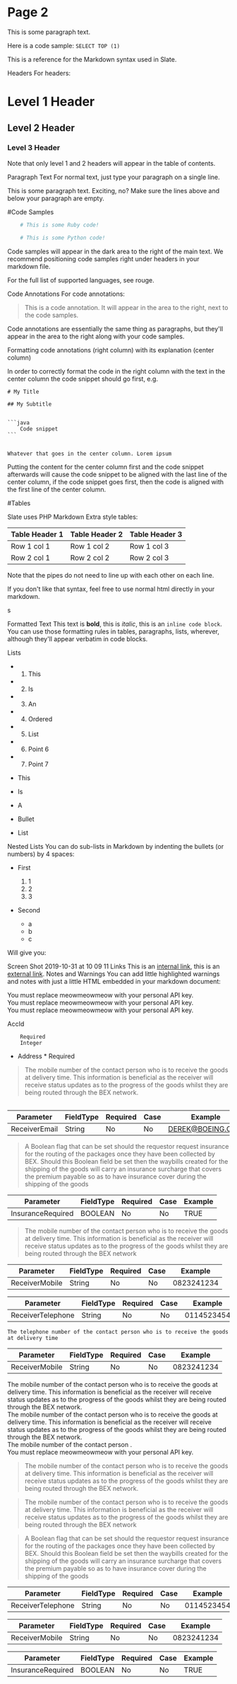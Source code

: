 # Page 2

This is some paragraph text.

Here is a code sample: `SELECT TOP (1)`

This is a reference for the Markdown syntax used in Slate.

Headers
For headers:

# Level 1 Header

## Level 2 Header

### Level 3 Header

Note that only level 1 and 2 headers will appear in the table of contents.

Paragraph Text
For normal text, just type your paragraph on a single line.

This is some paragraph text. Exciting, no?
Make sure the lines above and below your paragraph are empty.

#Code Samples

```ruby
	# This is some Ruby code!
```

```python
	# This is some Python code!
```


Code samples will appear in the dark area to the right of the main text. We recommend positioning code samples right under headers in your markdown file.

For the full list of supported languages, see rouge.

Code Annotations
For code annotations:

> This is a code annotation. It will appear in the area to the right, next to the code samples.

Code annotations are essentially the same thing as paragraphs, but they'll appear in the area to the right along with your code samples.

Formatting code annotations (right column) with its explanation (center column)

In order to correctly format the code in the right column with the text in the center column the code snippet should go first, e.g.

    # My Title

    ## My Subtitle


    ```java
        Code snippet
    ```


    Whatever that goes in the center column. Lorem ipsum
Putting the content for the center column first and the code snippet afterwards will cause the code snippet to be aligned with the last line of the center column, if the code snippet goes first, then the code is aligned with the first line of the center column.

#Tables

Slate uses PHP Markdown Extra style tables:

Table Header 1 | Table Header 2 | Table Header 3
-------------- | -------------- | --------------
Row 1 col 1 | Row 1 col 2 | Row 1 col 3
Row 2 col 1 | Row 2 col 2 | Row 2 col 3
Note that the pipes do not need to line up with each other on each line.

If you don't like that syntax, feel free to use normal html directly in your markdown.
 <table>s

Formatted Text
This text is **bold**, this is *italic*, this is an `inline code block`.
You can use those formatting rules in tables, paragraphs, lists, wherever, although they'll appear verbatim in code blocks.

Lists

* 1. This
* 2. Is
* 3. An
* 4. Ordered
* 5. List
* 6. Point 6
* 7. Point 7 


* This
* Is
* A
* Bullet
* List

Nested Lists
You can do sub-lists in Markdown by indenting the bullets (or numbers) by 4 spaces:

* First
    1. 1
    1. 2
    1. 3

* Second
    * a
    * b
    * c

Will give you:

Screen Shot 2019-10-31 at 10 09 11
Links
This is an [internal link](#error-code-definitions), this is an [external link](http://google.com).
Notes and Warnings
You can add little highlighted warnings and notes with just a little HTML embedded in your markdown document:

<aside class="notice">
    You must replace meowmeowmeow with your personal API key.
</aside>


<aside class="warning">
    You must replace meowmeowmeow with your personal API key.
</aside>


<aside class="success">
    You must replace meowmeowmeow with your personal API key.
</aside>

AccId

		Required
		Integer

* Address *			 Required


> The mobile number of the contact person who is to receive the goods at delivery time. This
information is beneficial as the receiver will receive status updates as to the progress of the goods
whilst they are being routed through the BEX network.

Parameter | FieldType | Required | Case | Example
--------- | --------- | -------- | ---- | ------- 
ReceiverEmail      | String | No  | No  | DEREK@BOEING.COM

> A Boolean flag that can be set should the requestor request insurance for the routing of the
packages once they have been collected by BEX. Should this Boolean field be set then the waybills
created for the shipping of the goods will carry an insurance surcharge that covers the premium
payable so as to have insurance cover during the shipping of the goods

Parameter | FieldType | Required | Case | Example
--------- | --------- | -------- | ---- | ------- 
InsuranceRequired | BOOLEAN | No  | No  | TRUE

>The mobile number of the contact person who is to receive the goods at delivery time. This
information is beneficial as the receiver will receive status updates as to the progress of the goods
whilst they are being routed through the BEX network

Parameter | FieldType | Required | Case | Example
--------- | --------- | -------- | ---- | ------- 
ReceiverMobile | String | No | No | 0823241234



Parameter | FieldType | Required | Case | Example
--------- | --------- | -------- | ---- | ------- 
ReceiverTelephone | String | No | No | 0114523454

`The telephone number of the contact person who is to receive the goods at delivery time`

Parameter | FieldType | Required | Case | Example
--------- | --------- | -------- | ---- | ------- 
ReceiverMobile | String | No | No | 0823241234


<aside class="notice">
    The mobile number of the contact person who is to receive the goods at delivery time. This
information is beneficial as the receiver will receive status updates as to the progress of the goods
whilst they are being routed through the BEX network.
<aside>


<aside class="sucess">
    The mobile number of the contact person who is to receive the goods at delivery time. This
information is beneficial as the receiver will receive status updates as to the progress of the goods
whilst they are being routed through the BEX network.
</aside>


<aside class="sucess">
    The mobile number of the contact person .
</aside>



<aside class="warning">
    You must replace meowmeowmeow with your personal API key.
</aside>

> The mobile number of the contact person who is to receive the goods at delivery time. This
information is beneficial as the receiver will receive status updates as to the progress of the goods
whilst they are being routed through the BEX network.

>The mobile number of the contact person who is to receive the goods at delivery time. This
information is beneficial as the receiver will receive status updates as to the progress of the goods
whilst they are being routed through the BEX network

> A Boolean flag that can be set should the requestor request insurance for the routing of the
packages once they have been collected by BEX. Should this Boolean field be set then the waybills
created for the shipping of the goods will carry an insurance surcharge that covers the premium
payable so as to have insurance cover during the shipping of the goods

Parameter | FieldType | Required | Case | Example
--------- | --------- | -------- | ---- | ------- 
ReceiverTelephone | String | No | No | 0114523454


Parameter | FieldType | Required | Case | Example
--------- | --------- | -------- | ---- | ------- 
ReceiverMobile | String | No | No | 0823241234


Parameter | FieldType | Required | Case | Example
--------- | --------- | -------- | ---- | ------- 
InsuranceRequired | BOOLEAN | No  | No  | TRUE


